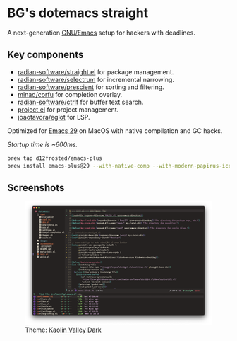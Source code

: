 # BG's dotemacs straight

A next-generation [GNU/Emacs](https://www.gnu.org/software/emacs/) setup for hackers with deadlines.

## Key components

* [radian-software/straight.el](https://github.com/radian-software/straight.el) for package management.
* [radian-software/selectrum](https://github.com/radian-software/selectrum) for incremental narrowing.
* [radian-software/prescient](https://github.com/radian-software/prescient.el) for sorting and filtering.
* [minad/corfu](https://github.com/minad/corfu) for completion overlay.
* [radian-software/ctrlf](https://github.com/radian-software/ctrlf) for buffer text search.
* [project.el](https://github.com/emacs-mirror/emacs/blob/master/lisp/progmodes/project.el) for project management.
* [joaotavora/eglot](https://github.com/joaotavora/eglot) for LSP.

Optimized for [Emacs 29](https://github.com/d12frosted/emacs-plus) on MacOS with native compilation and GC hacks.

*Startup time is ~600ms.*

```bash
brew tap d12frosted/emacs-plus
brew install emacs-plus@29 --with-native-comp --with-modern-papirus-icon
```

## Screenshots

<p>
    <figure>
        <img src="/screenshots/pic1.png" alt="Screenshot of my GNU/Emacs setup." title="GNU/Emacs" />
        <figcaption>Theme: <a href="https://github.com/ogdenwebb/emacs-kaolin-themes">Kaolin Valley Dark</a></figcaption>
    </figure>
</p>
